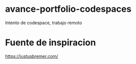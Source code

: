 # avance-portfolio-codespaces
Intento de codespace, trabajo remoto

# Fuente de inspiracion
https://justusbremer.com/
